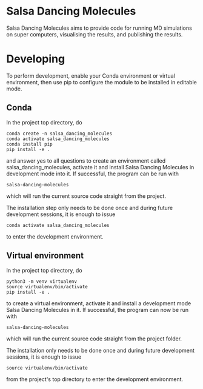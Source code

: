 # Salsa Dancing Molecules

Salsa Dancing Molecules aims to provide code for running MD
simulations on super computers, visualising the results, and
publishing the results.

# Developing

To perform development, enable your Conda environment or virtual
environment, then use pip to configure the module to be installed in
editable mode.

## Conda

In the project top directory, do

    conda create -n salsa_dancing_molecules
    conda activate salsa_dancing_molecules
    conda install pip
    pip install -e .

and answer yes to all questions to create an environment called
salsa_dancing_molecules, activate it and install Salsa Dancing
Molecules in development mode into it. If successful, the program can
be run with

    salsa-dancing-molecules

which will run the current source code straight from the project.

The installation step only needs to be done once and during future
development sessions, it is enough to issue

    conda activate salsa_dancing_molecules

to enter the development environment.

## Virtual environment

In the project top directory, do

    python3 -m venv virtualenv
    source virtualenv/bin/activate
    pip install -e .

to create a virtual environment, activate it and install a development
mode Salsa Dancing Molecules in it. If successful, the program can now
be run with

    salsa-dancing-molecules

which will run the current source code straight from the project
folder.

The installation only needs to be done once and during future
development sessions, it is enough to issue

    source virtualenv/bin/activate

from the project's top directory to enter the development environment.

